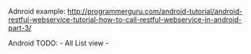 
Adnroid example:
http://programmerguru.com/android-tutorial/android-restful-webservice-tutorial-how-to-call-restful-webservice-in-android-part-3/


Android TODO:
	- All List view
	- 